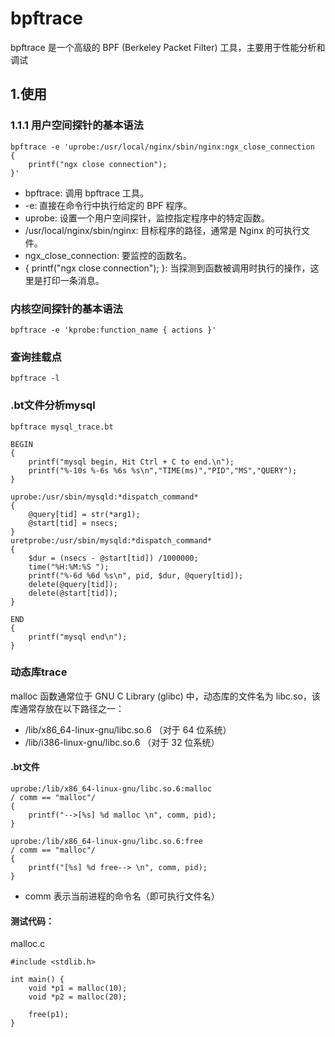 # bpftrace
bpftrace 是一个高级的 BPF (Berkeley Packet Filter) 工具，主要用于性能分析和调试
## 1.使用
### 1.1.1 用户空间探针的基本语法
```
bpftrace -e 'uprobe:/usr/local/nginx/sbin/nginx:ngx_close_connection
{
    printf("ngx close connection");
}'
```
- bpftrace: 调用 bpftrace 工具。
- -e: 直接在命令行中执行给定的 BPF 程序。
- uprobe: 设置一个用户空间探针，监控指定程序中的特定函数。
- /usr/local/nginx/sbin/nginx: 目标程序的路径，通常是 Nginx 的可执行文件。
- ngx_close_connection: 要监控的函数名。
- { printf("ngx close connection"); }: 当探测到函数被调用时执行的操作，这里是打印一条消息。
### 内核空间探针的基本语法
```
bpftrace -e 'kprobe:function_name { actions }'
```
### 查询挂载点
```
bpftrace -l
```
### .bt文件分析mysql
```
bpftrace mysql_trace.bt
```
```
BEGIN
{
    printf("mysql begin, Hit Ctrl + C to end.\n");
    printf("%-10s %-6s %6s %s\n","TIME(ms)","PID","MS","QUERY");
}

uprobe:/usr/sbin/mysqld:*dispatch_command*
{
    @query[tid] = str(*arg1);
    @start[tid] = nsecs;
}
uretprobe:/usr/sbin/mysqld:*dispatch_command*
{
    $dur = (nsecs - @start[tid]) /1000000;
    time("%H:%M:%S ");
    printf("%-6d %6d %s\n", pid, $dur, @query[tid]);
    delete(@query[tid]);
    delete(@start[tid]);
}

END
{
    printf("mysql end\n");
}    
```
### 动态库trace
malloc 函数通常位于 GNU C Library (glibc) 中，动态库的文件名为 libc.so，该库通常存放在以下路径之一：
- /lib/x86_64-linux-gnu/libc.so.6 （对于 64 位系统）
- /lib/i386-linux-gnu/libc.so.6 （对于 32 位系统）
#### .bt文件
```
uprobe:/lib/x86_64-linux-gnu/libc.so.6:malloc
/ comm == "malloc"/
{
    printf("-->[%s] %d malloc \n", comm, pid);
}

uprobe:/lib/x86_64-linux-gnu/libc.so.6:free
/ comm == "malloc"/
{
    printf("[%s] %d free--> \n", comm, pid);
}
```
- comm 表示当前进程的命令名（即可执行文件名）<br>
#### 测试代码：
malloc.c
```
#include <stdlib.h>

int main() {
    void *p1 = malloc(10);
    void *p2 = malloc(20);

    free(p1);
}
```
